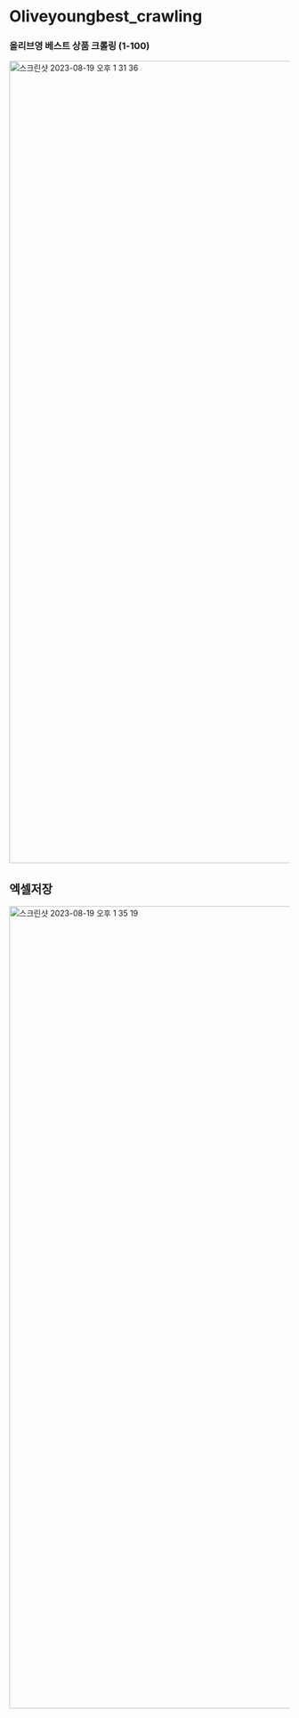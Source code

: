 # Oliveyoungbest_crawling
### 올리브영 베스트 상품 크롤링 (1-100)

<img width="1440" alt="스크린샷 2023-08-19 오후 1 31 36" src="https://github.com/purin96/Oliveyoungbest_crawling/assets/121744538/2457a5d8-8087-44eb-b8f1-ef8f166621a8">

## 엑셀저장
<img width="1440" alt="스크린샷 2023-08-19 오후 1 35 19" src="https://github.com/purin96/Oliveyoungbest_crawling/assets/121744538/6bc20f46-b683-4d7e-8cd8-3971b7658be8">
